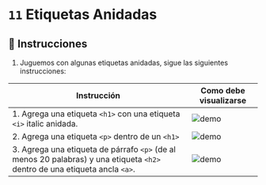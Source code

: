 # `11` Etiquetas Anidadas

## 📝 Instrucciones

1. Juguemos con algunas etiquetas anidadas, sigue las siguientes instrucciones:

| Instrucción | Como debe visualizarse  | 
| ----------  | ----------------------  |
| 1. Agrega una etiqueta `<h1>` con una etiqueta `<i>` italic anidada. | ![demo](../../.learn/assets/11-nested-tags-1.png?raw=true) |
| 2. Agrega una etiqueta `<p>` dentro de un `<h1>` | ![demo](../../.learn/assets/11-nested-tags-2.png?raw=true) |
| 3. Agrega una etiqueta de párrafo `<p>` (de al menos 20 palabras) y una etiqueta `<h2>` dentro de una etiqueta ancla `<a>`. | ![demo](../../.learn/assets/11-nested-tags-3.png?raw=true) |
